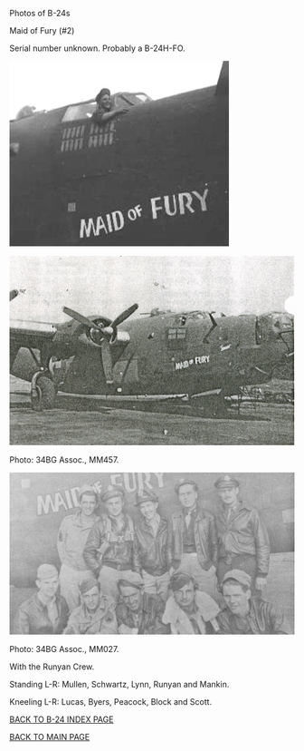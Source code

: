 
Photos of B-24s






 




Maid of Fury (#2)  

Serial number unknown. Probably a B-24H-FO.  
  

![](MaidofFury.jpg)  
  

![](MaidofFury2.jpg)  

Photo: 34BG Assoc., MM457.  
  

![](MaidofFury-Runyan.jpg)  

Photo: 34BG Assoc., MM027.  

With the Runyan Crew.  

Standing L-R: Mullen, Schwartz, Lynn, Runyan and Mankin.  

Kneeling L-R: Lucas, Byers, Peacock, Block and Scott.  

  

[BACK TO B-24 INDEX PAGE](../000b24s.md)  

[BACK TO MAIN PAGE](../index.md)


